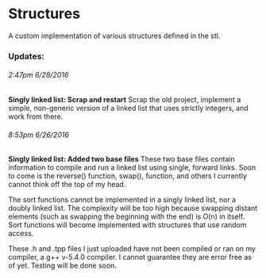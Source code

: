 # Structures
A custom implementation of various structures defined in the stl.

### Updates:

###### 2:47pm 6/28/2016
**Singly linked list: Scrap and restart** Scrap the old project, implement a simple, non-generic version of a linked list that uses strictly integers, and work from there.

###### 8:53pm 6/26/2016

**Singly linked list: Added two base files** These two base files contain information to compile and run a linked list using single, forward links. Soon to come is the reverse() function, swap(), function, and others I currently cannot think off the top of my head. 

The sort functions cannot be implemented in a singly linked list, nor a doubly linked list. The complexity will be too high because swapping distant elements (such as swapping the beginning with the end) is O(n) in itself. Sort functions will become implemented with structures that use random access. 

These .h and .tpp files I just uploaded have not been compiled or ran on my compiler, a g++ v-5.4.0 compiler. I cannot guarantee they are error free as of yet. Testing will be done soon.
